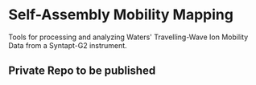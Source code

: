 # Self-Assembly Mobility Mapping

Tools for processing and analyzing Waters' Travelling-Wave Ion Mobility Data from a Syntapt-G2 instrument.

## Private Repo to be published
